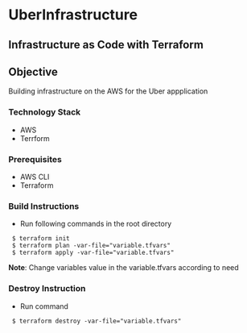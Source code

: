 # UberInfrastructure

## Infrastructure as Code with Terraform

## Objective
Building infrastructure on the AWS for the Uber appplication  

### Technology Stack
* AWS
* Terrform

### Prerequisites
* AWS CLI
* Terraform


### Build Instructions
- Run following commands in the root directory
```
 $ terraform init
 $ terraform plan -var-file="variable.tfvars"
 $ terraform apply -var-file="variable.tfvars"
```

<b>Note</b>: Change variables value in the variable.tfvars according to need 

### Destroy Instruction 
- Run command
```
 $ terraform destroy -var-file="variable.tfvars"
```